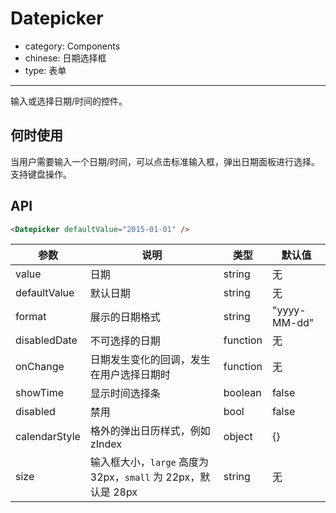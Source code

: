 # Datepicker

- category: Components
- chinese: 日期选择框
- type: 表单

---

输入或选择日期/时间的控件。

## 何时使用

当用户需要输入一个日期/时间，可以点击标准输入框，弹出日期面板进行选择。支持键盘操作。

## API

```html
<Datepicker defaultValue="2015-01-01" />
```

| 参数         | 说明           | 类型     | 默认值       |
|--------------|----------------|----------|--------------|
| value        | 日期           | string   | 无           |
| defaultValue | 默认日期       | string   | 无           |
| format       | 展示的日期格式 | string   | "yyyy-MM-dd" |
| disabledDate | 不可选择的日期 | function | 无           |
| onChange     | 日期发生变化的回调，发生在用户选择日期时 | function | 无           |
| showTime     | 显示时间选择条 | boolean  | false        |
| disabled     | 禁用           | bool     | false        |
| calendarStyle | 格外的弹出日历样式，例如 zIndex           | object     | {}        |
| size         | 输入框大小，`large` 高度为 32px，`small` 为 22px，默认是 28px | string   | 无  |

<style>
.code-box-demo .ant-calendar-picker {
  margin: 0 12px 12px 0;
}
</style>
